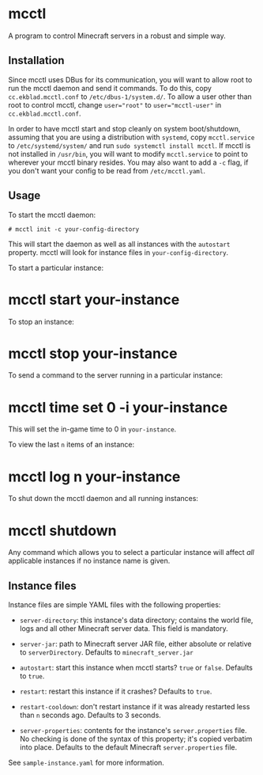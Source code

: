 mcctl
=====
A program to control Minecraft servers in a robust and simple way.


Installation
------------

Since mcctl uses DBus for its communication, you will want to allow root to run
the mcctl daemon and send it commands. To do this, copy `cc.ekblad.mcctl.conf`
to `/etc/dbus-1/system.d/`. To allow a user other than root to control mcctl,
change `user="root"` to `user="mcctl-user"` in
`cc.ekblad.mcctl.conf`.

In order to have mcctl start and stop cleanly on
system boot/shutdown, assuming that you are using a distribution with
`systemd`, copy `mcctl.service` to `/etc/systemd/system/` and run
`sudo systemctl install mcctl`. If mcctl is not installed in `/usr/bin`,
you will want to modify `mcctl.service` to point to wherever your mcctl binary
resides. You may also want to add a `-c` flag, if you don't want your config
to be read from `/etc/mcctl.yaml`.


Usage
-----

To start the mcctl daemon:

    # mcctl init -c your-config-directory

This will start the daemon as well as all instances with the `autostart`
property. mcctl will look for instance files in `your-config-directory`.

To start a particular instance:

   # mcctl start your-instance

To stop an instance:

   # mcctl stop your-instance

To send a command to the server running in a particular instance:

   # mcctl time set 0 -i your-instance

This will set the in-game time to 0 in `your-instance`.

To view the last `n` items of an instance:

   # mcctl log n your-instance

To shut down the mcctl daemon and all running instances:

   # mcctl shutdown

Any command which allows you to select a particular instance will affect *all*
applicable instances if no instance name is given.


Instance files
--------------

Instance files are simple YAML files with the following properties:

  * `server-directory`: this instance's data directory; contains the world file,
    logs and all other Minecraft server data. This field is mandatory.

  * `server-jar`: path to Minecraft server JAR file, either absolute or relative
    to `serverDirectory`. Defaults to `minecraft_server.jar`

  * `autostart`: start this instance when mcctl starts? `true` or `false`.
    Defaults to `true`.

  * `restart`: restart this instance if it crashes? Defaults to `true`.

  * `restart-cooldown`: don't restart instance if it was already restarted less
    than `n` seconds ago. Defaults to 3 seconds.

  * `server-properties`: contents for the instance's `server.properties` file.
    No checking is done of the syntax of this property; it's copied verbatim
    into place. Defaults to the default Minecraft `server.properties` file.

See `sample-instance.yaml` for more information.
